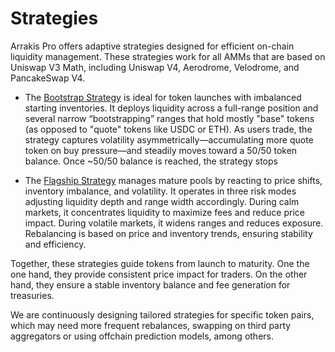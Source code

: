 # Strategies

Arrakis Pro offers adaptive strategies designed for efficient on-chain liquidity management. These strategies work for all AMMs that are based on Uniswap V3 Math, including Uniswap V4, Aerodrome, Velodrome, and PancakeSwap V4.

- The [Bootstrap Strategy](bootstrap.md) is ideal for token launches with imbalanced starting inventories. It deploys liquidity across a full-range position and several narrow “bootstrapping” ranges that hold mostly "base" tokens (as opposed to "quote" tokens like USDC or ETH). As users trade, the strategy captures volatility asymmetrically—accumulating more quote token on buy pressure—and steadily moves toward a 50/50 token balance. Once ~50/50 balance is reached, the strategy stops

- The [Flagship Strategy](flagship.md) manages mature pools by reacting to price shifts, inventory imbalance, and volatility. It operates in three risk modes adjusting liquidity depth and range width accordingly. During calm markets, it concentrates liquidity to maximize fees and reduce price impact. During volatile markets, it widens ranges and reduces exposure. Rebalancing is based on price and inventory trends, ensuring stability and efficiency.

Together, these strategies guide tokens from launch to maturity. One the one hand, they provide consistent price impact for traders. On the other hand, they ensure a stable inventory balance and fee generation for treasuries.

We are continuously designing tailored strategies for specific token pairs, which may need more frequent rebalances, swapping on third party aggregators or using offchain prediction models, among others.